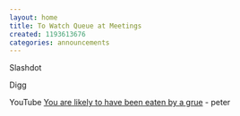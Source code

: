 ```yaml
---
layout: home
title: To Watch Queue at Meetings
created: 1193613676
categories: announcements
---
```

Slashdot

Digg

YouTube
<a href="http://www.youtube.com/v/4nigRT2KmCE">You are likely to have been eaten by a grue</a> - peter

